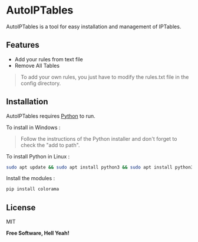 # AutoIPTables

AutoIPTables is a tool for easy installation and management of IPTables.

## Features

- Add your rules from text file
- Remove All Tables

> To add your own rules, you just have to modify the rules.txt file in the config directory.

## Installation

AutoIPTables requires [Python](https://www.python.org/downloads/) to run.

To install in Windows :

> Follow the instructions of the Python installer and don't forget to check the "add to path".


To install Python in Linux :

```sh
sudo apt update && sudo apt install python3 && sudo apt install python3-pip
```

Install the modules :

```sh
pip install colorama
```

## License

MIT

**Free Software, Hell Yeah!**

